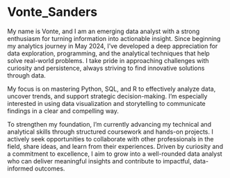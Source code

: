 # Vonte_Sanders

My name is Vonte, and I am an emerging data analyst with a strong enthusiasm for turning information into actionable insight. Since beginning my analytics journey in May 2024, I’ve developed a deep appreciation for data exploration, programming, and the analytical techniques that help solve real-world problems. I take pride in approaching challenges with curiosity and persistence, always striving to find innovative solutions through data.

My focus is on mastering Python, SQL, and R to effectively analyze data, uncover trends, and support strategic decision-making. I’m especially interested in using data visualization and storytelling to communicate findings in a clear and compelling way.

To strengthen my foundation, I’m currently advancing my technical and analytical skills through structured coursework and hands-on projects. I actively seek opportunities to collaborate with other professionals in the field, share ideas, and learn from their experiences. Driven by curiosity and a commitment to excellence, I aim to grow into a well-rounded data analyst who can deliver meaningful insights and contribute to impactful, data-informed outcomes.
